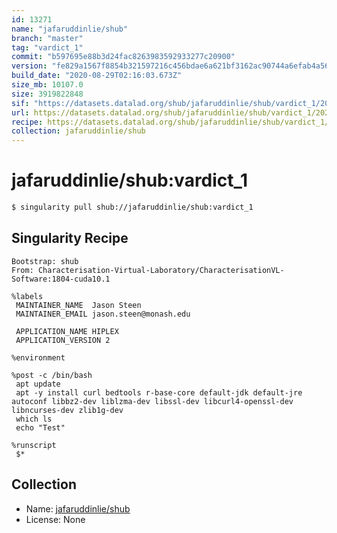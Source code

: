 ```yaml
---
id: 13271
name: "jafaruddinlie/shub"
branch: "master"
tag: "vardict_1"
commit: "b597695e88b3d24fac8263983592933277c20900"
version: "fe829a1567f8854b321597216c456bdae6a621bf3162ac90744a6efab4a56229"
build_date: "2020-08-29T02:16:03.673Z"
size_mb: 10107.0
size: 3919822848
sif: "https://datasets.datalad.org/shub/jafaruddinlie/shub/vardict_1/2020-08-29-b597695e-fe829a15/fe829a1567f8854b321597216c456bdae6a621bf3162ac90744a6efab4a56229.sif"
url: https://datasets.datalad.org/shub/jafaruddinlie/shub/vardict_1/2020-08-29-b597695e-fe829a15/
recipe: https://datasets.datalad.org/shub/jafaruddinlie/shub/vardict_1/2020-08-29-b597695e-fe829a15/Singularity
collection: jafaruddinlie/shub
---
```


# jafaruddinlie/shub:vardict_1

```bash
$ singularity pull shub://jafaruddinlie/shub:vardict_1
```

## Singularity Recipe

```singularity
Bootstrap: shub
From: Characterisation-Virtual-Laboratory/CharacterisationVL-Software:1804-cuda10.1

%labels
 MAINTAINER_NAME  Jason Steen
 MAINTAINER_EMAIL jason.steen@monash.edu

 APPLICATION_NAME HIPLEX
 APPLICATION_VERSION 2

%environment

%post -c /bin/bash
 apt update
 apt -y install curl bedtools r-base-core default-jdk default-jre autoconf libbz2-dev liblzma-dev libssl-dev libcurl4-openssl-dev libncurses-dev zlib1g-dev
 which ls
 echo "Test"

%runscript 
 $*
```

## Collection

 - Name: [jafaruddinlie/shub](https://github.com/jafaruddinlie/shub)
 - License: None

